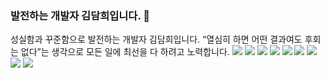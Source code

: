 ### 발전하는 개발자 김담희입니다. 🐤
성실함과 꾸준함으로 발전하는 개발자 김담희입니다. 
“열심히 하면 어떤 결과여도 후회는 없다”는 생각으로 모든 일에 최선을 다 하려고 노력합니다. 
<img src="https://img.shields.io/badge/Blog?style=flat-square&logoColor=white"/>
<img src="https://img.shields.io/badge/Java-007396?style=flat-square&logoColor=white"/> <img src="https://img.shields.io/badge/JavaScript-F7DF1E?style=flat-square&logoColor=black"/> <img src="https://img.shields.io/badge/Spring Boot-6DB33F?style=flat-square&logoColor=white"/> <img src="https://img.shields.io/badge/Spring-6DB33F?style=flat-square&logoColor=white"/> <img src="https://img.shields.io/badge/html5-E34F26?style=flat-square&logoColor=white"/> <img src="https://img.shields.io/badge/css-1572B6?style=flat-square&logoColor=white"/> <img src="https://img.shields.io/badge/oracle-F80000?style=flat-square&logoColor=white"/> <img src="https://img.shields.io/badge/jquery-0769AD?style=flat-square&logoColor=white"/> 
